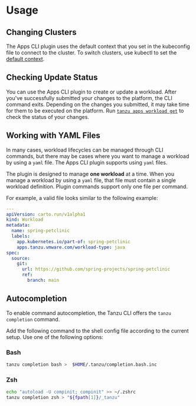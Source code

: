 # Usage

## <a id='changing-clusters'></a> Changing Clusters

The Apps CLI plugin uses the default context that you set in the kubeconfig file to connect to the cluster. To switch clusters, use kubectl to set the [default context](https://kubernetes.io/docs/tasks/access-application-cluster/configure-access-multiple-clusters/).


## <a id='checking-update-status'></a>Checking Update Status

You can use the Apps CLI plugin to create or update a workload.
After you've successfully submitted your changes to the platform, the CLI command exits.
Depending on the changes you submitted, it may take time for them to be executed on the platform.
Run [`tanzu apps workload get`](command-reference/tanzu_apps_workload_get.md) to check the status of your changes.

## <a id='yaml-files'></a> Working with YAML Files

In many cases, workload lifecycles can be managed through CLI commands,
but there may be cases where you want to manage a workload by using a `yaml` file.
The Apps CLI plugin supports using `yaml` files. 

The plugin is designed to manage **one workload** at a time.
When you manage a workload by using a `yaml` file, that file must contain a single workload definition.
Plugin commands support only one file per command.

For example, a valid file looks similar to the following example:

```yaml
---
apiVersion: carto.run/v1alpha1
kind: Workload
metadata:
  name: spring-petclinic
  labels:
    app.kubernetes.io/part-of: spring-petclinic
    apps.tanzu.vmware.com/workload-type: java
spec:
  source:
    git:
      url: https://github.com/spring-projects/spring-petclinic
      ref:
        branch: main
```
## <a id='autocompletion'></a>Autocompletion

To enable command autocompletion, the Tanzu CLI offers the `tanzu completion` command.

Add the following command to the shell config file according to the current setup. Use one of the following options:

### Bash

```bash
tanzu completion bash >  $HOME/.tanzu/completion.bash.inc
```

### Zsh

```sh
echo "autoload -U compinit; compinit" >> ~/.zshrc
tanzu completion zsh > "${fpath[1]}/_tanzu"
```
